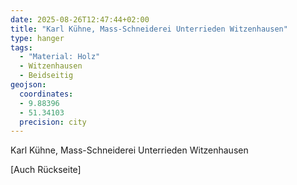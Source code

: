```yaml
---
date: 2025-08-26T12:47:44+02:00
title: "Karl Kühne, Mass-Schneiderei Unterrieden Witzenhausen"
type: hanger
tags:
  - "Material: Holz"
  - Witzenhausen
  - Beidseitig
geojson:
  coordinates:
  - 9.88396
  - 51.34103
  precision: city
---
```

Karl Kühne, Mass-Schneiderei Unterrieden Witzenhausen

[Auch Rückseite]
